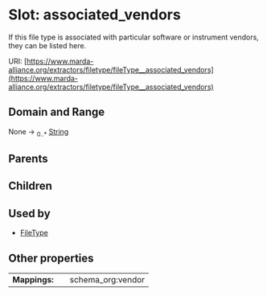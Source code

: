
# Slot: associated_vendors


If this file type is associated with particular software or instrument vendors, they can be listed here.

URI: [https://www.marda-alliance.org/extractors/filetype/fileType__associated_vendors](https://www.marda-alliance.org/extractors/filetype/fileType__associated_vendors)


## Domain and Range

None &#8594;  <sub>0..\*</sub> [String](types/String.md)

## Parents


## Children


## Used by

 * [FileType](FileType.md)

## Other properties

|  |  |  |
| --- | --- | --- |
| **Mappings:** | | schema_org:vendor |

